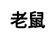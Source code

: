 ---
title: 老鼠
layout: dream_interpretation/kind_single
description: 解梦 - 动物 - 老鼠.
js: []
css: ["css/luck/dream_interpretation/dream_interpretation.css"]
---